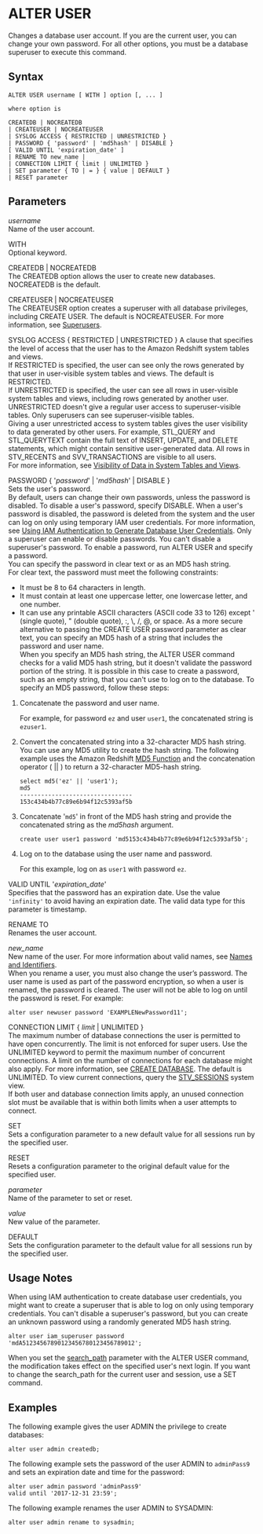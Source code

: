 # ALTER USER<a name="r_ALTER_USER"></a>

Changes a database user account\. If you are the current user, you can change your own password\. For all other options, you must be a database superuser to execute this command\.

## Syntax<a name="r_ALTER_USER-synopsis"></a>

```
ALTER USER username [ WITH ] option [, ... ]

where option is

CREATEDB | NOCREATEDB 
| CREATEUSER | NOCREATEUSER 
| SYSLOG ACCESS { RESTRICTED | UNRESTRICTED }
| PASSWORD { 'password' | 'md5hash' | DISABLE }
[ VALID UNTIL 'expiration_date' ] 
| RENAME TO new_name |
| CONNECTION LIMIT { limit | UNLIMITED }
| SET parameter { TO | = } { value | DEFAULT } 
| RESET parameter
```

## Parameters<a name="r_ALTER_USER-parameters"></a>

 *username*   
Name of the user account\. 

WITH   
Optional keyword\. 

CREATEDB \| NOCREATEDB   
The CREATEDB option allows the user to create new databases\. NOCREATEDB is the default\. 

CREATEUSER \| NOCREATEUSER   
The CREATEUSER option creates a superuser with all database privileges, including CREATE USER\. The default is NOCREATEUSER\. For more information, see [Superusers](r_superusers.md)\.

SYSLOG ACCESS \{ RESTRICTED \| UNRESTRICTED \}  <a name="alter-user-syslog-access"></a>
A clause that specifies the level of access that the user has to the Amazon Redshift system tables and views\.   
If RESTRICTED is specified, the user can see only the rows generated by that user in user\-visible system tables and views\. The default is RESTRICTED\.   
If UNRESTRICTED is specified, the user can see all rows in user\-visible system tables and views, including rows generated by another user\. UNRESTRICTED doesn't give a regular user access to superuser\-visible tables\. Only superusers can see superuser\-visible tables\.   
Giving a user unrestricted access to system tables gives the user visibility to data generated by other users\. For example, STL\_QUERY and STL\_QUERYTEXT contain the full text of INSERT, UPDATE, and DELETE statements, which might contain sensitive user\-generated data\. 
All rows in STV\_RECENTS and SVV\_TRANSACTIONS are visible to all users\.   
For more information, see [Visibility of Data in System Tables and Views](c_visibility-of-data.md)\.

PASSWORD \{ '*password*' \| '*md5hash*' \| DISABLE \}  
Sets the user's password\.   
By default, users can change their own passwords, unless the password is disabled\. To disable a user's password, specify DISABLE\. When a user's password is disabled, the password is deleted from the system and the user can log on only using temporary IAM user credentials\. For more information, see [Using IAM Authentication to Generate Database User Credentials](https://docs.aws.amazon.com/redshift/latest/mgmt/generating-user-credentials.html)\. Only a superuser can enable or disable passwords\. You can't disable a superuser's password\. To enable a password, run ALTER USER and specify a password\.  
You can specify the password in clear text or as an MD5 hash string\.   
For clear text, the password must meet the following constraints:  
+ It must be 8 to 64 characters in length\.
+ It must contain at least one uppercase letter, one lowercase letter, and one number\.
+ It can use any printable ASCII characters \(ASCII code 33 to 126\) except ' \(single quote\), " \(double quote\), :, \\, /, @, or space\.
As a more secure alternative to passing the CREATE USER password parameter as clear text, you can specify an MD5 hash of a string that includes the password and user name\.   
When you specify an MD5 hash string, the ALTER USER command checks for a valid MD5 hash string, but it doesn't validate the password portion of the string\. It is possible in this case to create a password, such as an empty string, that you can't use to log on to the database\.
To specify an MD5 password, follow these steps:   

1. Concatenate the password and user name\. 

   For example, for password `ez` and user `user1`, the concatenated string is `ezuser1`\. 

1. Convert the concatenated string into a 32\-character MD5 hash string\. You can use any MD5 utility to create the hash string\. The following example uses the Amazon Redshift [MD5 Function](r_MD5.md) and the concatenation operator \( \|\| \) to return a 32\-character MD5\-hash string\. 

   ```
   select md5('ez' || 'user1');
   md5                             
   --------------------------------
   153c434b4b77c89e6b94f12c5393af5b
   ```

1. Concatenate '`md5`' in front of the MD5 hash string and provide the concatenated string as the *md5hash* argument\.

   ```
   create user user1 password 'md5153c434b4b77c89e6b94f12c5393af5b';
   ```

1. Log on to the database using the user name and password\. 

   For this example, log on as `user1` with password `ez`\. 

VALID UNTIL '*expiration\_date*'   
Specifies that the password has an expiration date\. Use the value `'infinity'` to avoid having an expiration date\. The valid data type for this parameter is timestamp\. 

RENAME TO   
Renames the user account\. 

 *new\_name*   
New name of the user\. For more information about valid names, see [Names and Identifiers](r_names.md)\.  
When you rename a user, you must also change the user’s password\. The user name is used as part of the password encryption, so when a user is renamed, the password is cleared\. The user will not be able to log on until the password is reset\. For example:   

```
alter user newuser password 'EXAMPLENewPassword11'; 
```

CONNECTION LIMIT \{ *limit* \| UNLIMITED \}   
The maximum number of database connections the user is permitted to have open concurrently\. The limit is not enforced for super users\. Use the UNLIMITED keyword to permit the maximum number of concurrent connections\.  A limit on the number of connections for each database might also apply\. For more information, see [CREATE DATABASE](r_CREATE_DATABASE.md)\. The default is UNLIMITED\. To view current connections, query the [STV\_SESSIONS](r_STV_SESSIONS.md) system view\.  
If both user and database connection limits apply, an unused connection slot must be available that is within both limits when a user attempts to connect\.

SET   
Sets a configuration parameter to a new default value for all sessions run by the specified user\. 

RESET   
Resets a configuration parameter to the original default value for the specified user\. 

 *parameter*   
Name of the parameter to set or reset\. 

 *value*   
New value of the parameter\. 

DEFAULT   
Sets the configuration parameter to the default value for all sessions run by the specified user\. 

## Usage Notes<a name="r_ALTER_USER_usage_notes"></a>

When using IAM authentication to create database user credentials, you might want to create a superuser that is able to log on only using temporary credentials\. You can't disable a superuser's password, but you can create an unknown password using a randomly generated MD5 hash string\.

```
alter user iam_superuser password 'mdA51234567890123456780123456789012';
```

When you set the [search\_path](r_search_path.md) parameter with the ALTER USER command, the modification takes effect on the specified user's next login\. If you want to change the search\_path for the current user and session, use a SET command\. 

## Examples<a name="r_ALTER_USER-examples"></a>

The following example gives the user ADMIN the privilege to create databases: 

```
alter user admin createdb;
```

The following example sets the password of the user ADMIN to `adminPass9` and sets an expiration date and time for the password: 

```
alter user admin password 'adminPass9'
valid until '2017-12-31 23:59';
```

The following example renames the user ADMIN to SYSADMIN: 

```
alter user admin rename to sysadmin;
```